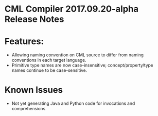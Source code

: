 # CML Compiler 2017.09.20-alpha Release Notes

# Features:

- Allowing naming convention on CML source to differ from naming conventions in each target language.
- Primitive type names are now case-insensitive; concept/property/type names continue to be case-sensitive.

# Known Issues

- Not yet generating Java and Python code for invocations and comprehensions.
